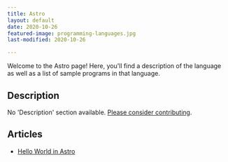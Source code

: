```yaml
---
title: Astro
layout: default
date: 2020-10-26
featured-image: programming-languages.jpg
last-modified: 2020-10-26

---
```


Welcome to the Astro page! Here, you'll find a description of the language as well as a list of sample programs in that language.

## Description

No 'Description' section available. [Please consider contributing](https://github.com/TheRenegadeCoder/sample-programs-website).

## Articles

- [Hello World in Astro](https://rzuckerm.github.io/sample-programs-website-copy/projects/hello-world/astro)